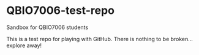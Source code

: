 # QBIO7006-test-repo
Sandbox for QBIO7006 students


This is a test repo for playing with GitHub. There is nothing to be broken... explore away!
